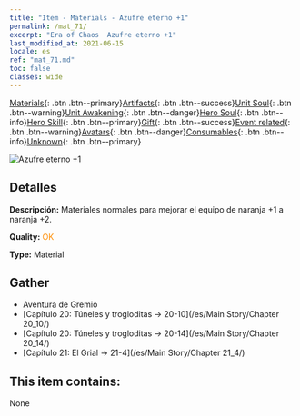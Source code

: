 ```yaml
---
title: "Item - Materials - Azufre eterno +1"
permalink: /mat_71/
excerpt: "Era of Chaos  Azufre eterno +1"
last_modified_at: 2021-06-15
locale: es
ref: "mat_71.md"
toc: false
classes: wide
---
```

 [Materials](/ItemsES/){: .btn .btn--primary}[Artifacts](/ItemsES/Artifacts/){: .btn .btn--success}[Unit Soul](/ItemsES/UnitSoul/){: .btn .btn--warning}[Unit Awakening](/ItemsES/UnitAwakening/){: .btn .btn--danger}[Hero Soul](/ItemsES/HeroSoul/){: .btn .btn--info}[Hero Skill](/ItemsES/HeroSkill/){: .btn .btn--primary}[Gift](/ItemsES/Gift/){: .btn .btn--success}[Event related](/ItemsES/Events/){: .btn .btn--warning}[Avatars](/ItemsES/Avatars/){: .btn .btn--danger}[Consumables](/ItemsES/Consumables/){: .btn .btn--info}[Unknown](/ItemsES/Unknown/){: .btn .btn--primary}

 ![Azufre eterno +1](/images/t/i_cailiao_liuhuang3.png)

## Detalles
 **Descripción:** Materiales normales para mejorar el equipo de naranja +1 a naranja +2.

 **Quality:** <span style="color: #FF8C00">OK</span>

 **Type:** Material

## Gather

*    Aventura de Gremio 
*    [Capítulo 20: Túneles y trogloditas -> 20-10](/es/Main Story/Chapter 20_10/) 
*    [Capítulo 20: Túneles y trogloditas -> 20-14](/es/Main Story/Chapter 20_14/) 
*    [Capítulo 21: El Grial -> 21-4](/es/Main Story/Chapter 21_4/) 

## This item contains:

  None

